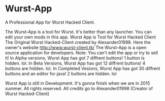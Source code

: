 # Wurst-App
A Professional App for Wurst Hacked Client.

The Wurst-App is a tool for Wurst. It's better than any launcher. You can edit your own mods in this app. Wurst App is Tool for Wurst Hacked Client
The Original Wurst Hacked-Client created by Alexander01998. Here the owner's website http://www.wurst-client.tk/
The Wurst-App is a open source application for developers.  Note: You can't edit the app or try to sell it!
In Alpha versions, Wurst App has got 7 diffrent buttons! 1 button is hidden. lol.
In Beta Versions, Wurst App has got 12 diffrent buttons! 4 buttons are hidden. lol.
In Completed Vesions, Wurst App has got 30 diffrent buttons and an editor for java! 2 buttons are hidden. lol

Wurst App is still in Development. It's gonna finish when we are in 2015 summer. All rights reserved. All credits go to Alexander01998 (Creator of Wurst Hacked-Client)
